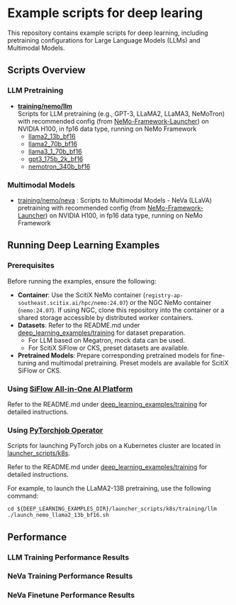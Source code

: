 # Example scripts for deep learing

This repository contains example scripts for deep learning, including pretraining configurations for Large Language Models (LLMs) and Multimodal Models. 

## Scripts Overview

### LLM Pretraining

- **[training/nemo/llm](https://github.com/sallylxl/deep_learning_examples/tree/master/training/nemo/llm)**  
  Scripts for LLM pretraining (e.g., GPT-3, LLaMA2, LLaMA3, NeMoTron) with recommended config (from [NeMo-Framework-Launcher](https://github.com/NVIDIA/NeMo-Framework-Launcher)) on NVIDIA H100, in fp16 data type, running on NeMo Framework
  - [llama2_13b_bf16](https://github.com/sallylxl/deep_learning_examples/tree/master/training/nemo/llm/llama2_13b_bf16)
  - [llama2_70b_bf16](https://github.com/sallylxl/deep_learning_examples/tree/master/training/nemo/llm/llama2_70b_bf16)
  - [llama3_1_70b_bf16](https://github.com/sallylxl/deep_learning_examples/tree/master/training/nemo/llm/llama3_1_70b_bf16)
  - [gpt3_175b_2k_bf16](https://github.com/sallylxl/deep_learning_examples/tree/master/training/nemo/llm/gpt3_175b_2k_bf16)
  - [nemotron_340b_bf16](https://github.com/sallylxl/deep_learning_examples/tree/master/training/nemo/llm/nemotron_340b_bf16)

### Multimodal Models

- [training/nemo/neva](https://github.com/sallylxl/deep_learning_examples/tree/master/training/nemo/neva)
  : Scripts to Multimodal Models - NeVa (LLaVA) pretraining with recommended config (from [NeMo-Framework-Launcher](https://github.com/NVIDIA/NeMo-Framework-Launcher)) on NVIDIA H100, in fp16 data type, running on NeMo Framework

## Running Deep Learning Examples

### Prerequisites
Before running the examples, ensure the following:
- **Container**: Use the ScitiX NeMo container (`registry-ap-southeast.scitix.ai/hpc/nemo:24.07`) or the NGC NeMo container (`nemo:24.07`). If using NGC, clone this repository into the container or a shared storage accessible by distributed worker containers.
- **Datasets**: Refer to the README.md under [deep_learning_examples/training](https://github.com/sallylxl/deep_learning_examples/tree/master/training) for dataset preparation.
  - For LLM based on Megatron, mock data can be used.
  - For ScitiX SiFlow or CKS, preset datasets are available.
- **Pretrained Models**: Prepare corresponding pretrained models for fine-tuning and multimodal pretraining. Preset models are available for ScitiX SiFlow or CKS.

### Using [SiFlow All-in-One AI Platform](https://scitix.ai/SiflowService/index.aspx)

Refer to the README.md under [deep_learning_examples/training](https://github.com/sallylxl/deep_learning_examples/tree/master/training) for detailed instructions.

### Using [PyTorchjob Operator](https://github.com/kubeflow/pytorch-operator)
Scripts for launching PyTorch jobs on a Kubernetes cluster are located in [launcher_scripts/k8s](https://github.com/sallylxl/deep_learning_examples/tree/master/launcher_scripts/k8s/training).

Refer to the README.md under [deep_learning_examples/training](https://github.com/sallylxl/deep_learning_examples/tree/master/training) for detailed instructions.

For example, to launch the LLaMA2-13B pretraining, use the following command:

```
cd ${DEEP_LEARNING_EXAMPLES_DIR}/launcher_scripts/k8s/training/llm
./launch_nemo_llama2_13b_bf16.sh
```

## Performance
### LLM Training Performance Results
### NeVa Training Performance Results
### NeVa Finetune Performance Results

